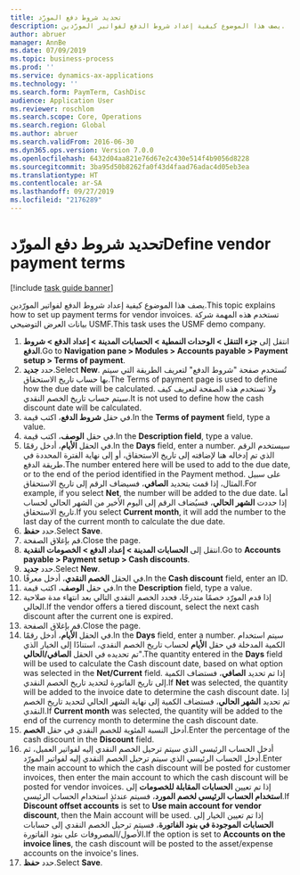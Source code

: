 ```yaml
---
title: ‏‫تحديد شروط دفع المورّد‬
description: يصف هذا الموضوع كيفية إعداد شروط الدفع لفواتير المورّدين.
author: abruer
manager: AnnBe
ms.date: 07/09/2019
ms.topic: business-process
ms.prod: ''
ms.service: dynamics-ax-applications
ms.technology: ''
ms.search.form: PaymTerm, CashDisc
audience: Application User
ms.reviewer: roschlom
ms.search.scope: Core, Operations
ms.search.region: Global
ms.author: abruer
ms.search.validFrom: 2016-06-30
ms.dyn365.ops.version: Version 7.0.0
ms.openlocfilehash: 6432d04aa821e76d67e2c430e514f4b9056d8228
ms.sourcegitcommit: 3ba95d50b8262fa0f43d4faad76adac4d05eb3ea
ms.translationtype: HT
ms.contentlocale: ar-SA
ms.lasthandoff: 09/27/2019
ms.locfileid: "2176289"
---
```

# <a name="define-vendor-payment-terms"></a><span data-ttu-id="f9c46-103">‏‫تحديد شروط دفع المورّد‬</span><span class="sxs-lookup"><span data-stu-id="f9c46-103">Define vendor payment terms</span></span>

[!include [task guide banner](../../includes/task-guide-banner.md)]

<span data-ttu-id="f9c46-104">يصف هذا الموضوع كيفية إعداد شروط الدفع لفواتير المورّدين.</span><span class="sxs-lookup"><span data-stu-id="f9c46-104">This topic explains how to set up payment terms for vendor invoices.</span></span> <span data-ttu-id="f9c46-105">تستخدم هذه المهمة شركة بيانات العرض التوضيحي USMF.</span><span class="sxs-lookup"><span data-stu-id="f9c46-105">This task uses the USMF demo company.</span></span>

1. <span data-ttu-id="f9c46-106">انتقل إلى **جزء التنقل > الوحدات النمطية > الحسابات المدينة > إعداد الدفع‬ > شروط الدفع**.</span><span class="sxs-lookup"><span data-stu-id="f9c46-106">Go to **Navigation pane > Modules > Accounts payable > Payment setup > Terms of payment**.</span></span>
2. <span data-ttu-id="f9c46-107">حدد **جديد**.</span><span class="sxs-lookup"><span data-stu-id="f9c46-107">Select **New**.</span></span> <span data-ttu-id="f9c46-108">تُستخدم صفحة "شروط الدفع" لتعريف الطريقة التي سيتم بها حساب تاريخ الاستحقاق.</span><span class="sxs-lookup"><span data-stu-id="f9c46-108">The Terms of payment page is used to define how the due date will be calculated.</span></span> <span data-ttu-id="f9c46-109">ولا تستخدم هذه الصفحة لتعريف كيف سيتم حساب تاريخ الخصم النقدي.</span><span class="sxs-lookup"><span data-stu-id="f9c46-109">It is not used to define how the cash discount date will be calculated.</span></span>  
3. <span data-ttu-id="f9c46-110">في حقل **شروط الدفع**، اكتب قيمة.</span><span class="sxs-lookup"><span data-stu-id="f9c46-110">In the **Terms of payment** field, type a value.</span></span>
4. <span data-ttu-id="f9c46-111">في حقل **الوصف**، اكتب قيمة.</span><span class="sxs-lookup"><span data-stu-id="f9c46-111">In the **Description field**, type a value.</span></span>
5. <span data-ttu-id="f9c46-112">في الحقل **الأيام**، أدخل رقمًا.</span><span class="sxs-lookup"><span data-stu-id="f9c46-112">In the **Days** field, enter a number.</span></span> <span data-ttu-id="f9c46-113">سيستخدم الرقم الذي تم إدخاله هنا لإضافته إلى تاريخ الاستحقاق، أو إلى نهاية الفترة المحددة في طريقة الدفع.</span><span class="sxs-lookup"><span data-stu-id="f9c46-113">The number entered here will be used to add to the due date, or to the end of the period identified in the Payment method.</span></span> <span data-ttu-id="f9c46-114">على سبيل المثال، إذا قمت بتحديد **الصافي**، فسيضاف الرقم إلى تاريخ الاستحقاق.</span><span class="sxs-lookup"><span data-stu-id="f9c46-114">For example, if you select **Net**, the number will be added to the due date.</span></span> <span data-ttu-id="f9c46-115">أما إذا حددت **الشهر الحالي**، فسيُضاف الرقم إلى اليوم الأخير من الشهر الحالي لحساب تاريخ الاستحقاق.</span><span class="sxs-lookup"><span data-stu-id="f9c46-115">If you select **Current month**, it will add the number to the last day of the current month to calculate the due date.</span></span>  
6. <span data-ttu-id="f9c46-116">حدد **حفظ**.</span><span class="sxs-lookup"><span data-stu-id="f9c46-116">Select **Save**.</span></span>
7. <span data-ttu-id="f9c46-117">قم بإغلاق الصفحة.</span><span class="sxs-lookup"><span data-stu-id="f9c46-117">Close the page.</span></span>
8. <span data-ttu-id="f9c46-118">انتقل إلى **الحسابات المدينة > إعداد الدفع > الخصومات النقدية**‬‬.</span><span class="sxs-lookup"><span data-stu-id="f9c46-118">Go to **Accounts payable > Payment setup > Cash discounts**.</span></span>
9. <span data-ttu-id="f9c46-119">حدد **جديد**.</span><span class="sxs-lookup"><span data-stu-id="f9c46-119">Select **New**.</span></span>
10. <span data-ttu-id="f9c46-120">في الحقل **الخصم النقدي**، أدخل معرفًا.</span><span class="sxs-lookup"><span data-stu-id="f9c46-120">In the **Cash discount** field, enter an ID.</span></span>
11. <span data-ttu-id="f9c46-121">في حقل **الوصف**، اكتب قيمة.</span><span class="sxs-lookup"><span data-stu-id="f9c46-121">In the **Description** field, type a value.</span></span>
12. <span data-ttu-id="f9c46-122">إذا قدم المورّد خصمًا متدرجًا، فحدد الخصم النقدي التالي بعد انتهاء مدة صلاحية الحالي.</span><span class="sxs-lookup"><span data-stu-id="f9c46-122">If the vendor offers a tiered discount, select the next cash discount after the current one is expired.</span></span>
13. <span data-ttu-id="f9c46-123">قم بإغلاق الصفحة.</span><span class="sxs-lookup"><span data-stu-id="f9c46-123">Close the page.</span></span>
14. <span data-ttu-id="f9c46-124">في الحقل **الأيام**، أدخل رقمًا.</span><span class="sxs-lookup"><span data-stu-id="f9c46-124">In the **Days** field, enter a number.</span></span> <span data-ttu-id="f9c46-125">سيتم استخدام الكمية المدخلة في حقل **الأيام** لحساب تاريخ الخصم النقدي، استنادًا إلى الخيار الذي تم تحديده في الحقل **الصافي/الحالي**‬".</span><span class="sxs-lookup"><span data-stu-id="f9c46-125">The quantity entered in the **Days** field will be used to calculate the Cash discount date, based on what option was selected in the **Net/Current** field.</span></span> <span data-ttu-id="f9c46-126">إذا تم تحديد **الصافي**، فستضاف الكمية إلى تاريخ الفاتورة لتحديد تاريخ الخصم النقدي.</span><span class="sxs-lookup"><span data-stu-id="f9c46-126">If **Net** was selected, the quantity will be added to the invoice date to determine the cash discount date.</span></span> <span data-ttu-id="f9c46-127">إذا تم تحديد **الشهر الحالي**، فستضاف الكمية إلى نهاية الشهر الحالي لتحديد تاريخ الخصم النقدي.</span><span class="sxs-lookup"><span data-stu-id="f9c46-127">If **Current month** was selected, the quantity will be added to the end of the currency month to determine the cash discount date.</span></span>  
15. <span data-ttu-id="f9c46-128">أدخل النسبة المئوية للخصم النقدي في حقل **الخصم**.</span><span class="sxs-lookup"><span data-stu-id="f9c46-128">Enter the percentage of the cash discount in the **Discount** field.</span></span> 
16. <span data-ttu-id="f9c46-129">أدخل الحساب الرئيسي الذي سيتم ترحيل الخصم النقدي إليه لفواتير العميل، ثم أدخل الحساب الرئيسي الذي سيتم ترحيل الخصم النقدي إليه لفواتير المورّد.</span><span class="sxs-lookup"><span data-stu-id="f9c46-129">Enter the main account to which the cash discount will be posted for customer invoices, then enter the main account to which the cash discount will be posted for vendor invoices.</span></span> <span data-ttu-id="f9c46-130">إذا تم تعيين **الحسابات المقابلة للخصومات** إلى **استخدام الحساب الرئيسي لخصم المورد**، فسيتم عندئذٍ استخدام الحساب الرئيسي.</span><span class="sxs-lookup"><span data-stu-id="f9c46-130">If **Discount offset accounts** is set to **Use main account for vendor discount**, then the Main account will be used.</span></span> <span data-ttu-id="f9c46-131">إذا تم تعيين الخيار إلى **الحسابات الموجودة في بنود الفاتورة**، فسيتم ترحيل الخصم النقدي إلى حسابات الأصول/المصروفات على بنود الفاتورة.</span><span class="sxs-lookup"><span data-stu-id="f9c46-131">If the option is set to **Accounts on the invoice lines**, the cash discount will be posted to the asset/expense accounts on the invoice's lines.</span></span>  
17. <span data-ttu-id="f9c46-132">حدد **حفظ**.</span><span class="sxs-lookup"><span data-stu-id="f9c46-132">Select **Save**.</span></span>


